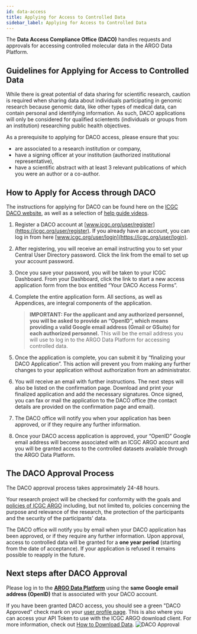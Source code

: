 ```yaml
---
id: data-access
title: Applying for Access to Controlled Data
sidebar_label: Applying for Access to Controlled Data
---
```


The **Data Access Compliance Office (DACO)** handles requests and approvals for accessing controlled molecular data in the ARGO Data Platform.

## Guidelines for Applying for Access to Controlled Data

While there is great potential of data sharing for scientific research, caution is required when sharing data about individuals participating in genomic research because genomic data, like other types of medical data, can contain personal and identifying information. As such, DACO applications will only be considered for qualified scientents (individuals or groups from an institution) researching public health objectives.

As a prerequisite to applying for DACO access, please ensure that you:

- are associated to a research institution or company,
- have a signing officer at your institution (authorized institutional representative),
- have a scientific abstract with at least 3 relevant publications of which you were an author or a co-author.

## How to Apply for Access through DACO

The instructions for applying for DACO can be found here on the [ICGC DACO website](https://icgc.org/daco), as well as a selection of [help guide videos](https://icgc.org/daco/help-guide-section).

1. Register a DACO account at [www.icgc.org/user/register](https://icgc.org/user/register). If you already have an account, you can log in from here [www.icgc.org/user/login](https://icgc.org/user/login).
1. After registering, you will receive an email instructing you to set your Central User Directory password. Click the link from the email to set up your account password.
1. Once you save your password, you will be taken to your ICGC Dashboard. From your Dashboard, click the link to start a new access application form from the box entitled “Your DACO Access Forms”.
1. Complete the entire application form. All sections, as well as Appendices, are integral components of the application.

   > **IMPORTANT: For the applicant and any authorized personnel, you will be asked to provide an “OpenID”, which means providing a valid Google email address (Gmail or GSuite) for each authorized personnel.** This will be the email address you will use to log in to the ARGO Data Platform for accessing controlled data.

1. Once the application is complete, you can submit it by “finalizing your DACO Application”. This action will prevent you from making any further changes to your application without authorization from an administrator.
1. You will receive an email with further instructions. The next steps will also be listed on the confirmation page. Download and print your finalized application and add the necessary signatures. Once signed, you can fax or mail the application to the DACO office (the contact details are provided on the confirmation page and email).
1. The DACO office will notify you when your application has been approved, or if they require any further information.
1. Once your DACO access application is approved, your “OpenID” Google email address will become associated with an ICGC ARGO account and you will be granted access to the controlled datasets available through the ARGO Data Platform.

## The DACO Approval Process

The DACO approval process takes approximately 24-48 hours.

Your research project will be checked for conformity with the goals and [policies of ICGC ARGO](https://www.icgc-argo.org/page/72/introduction-and-goals-) including, but not limited to, policies concerning the purpose and relevance of the research, the protection of the participants and the security of the participants' data.

The DACO office will notify you by email when your DACO application has been approved, or if they require any further information. Upon approval, access to controlled data will be granted for a **one year period** (starting from the date of acceptance). If your application is refused it remains possible to reapply in the future.

## Next steps after DACO Approval

Please log in to the **[ARGO Data Platform](https://platform.icgc-argo.org/)** using the **same Google email address (OpenID)** that is associated with your DACO account.

If you have been granted DACO access, you should see a green "DACO Approved" check mark on your [user profile page](https://platform.icgc-argo.org/user). This is also where you can access your API Token to use with the ICGC ARGO download client. For more information, check out [How to Download Data](data-download).
![DACO Approval](/assets/data-access/daco-access.png)
